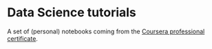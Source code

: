 # Data Science tutorials

A set of (personal) notebooks coming from the [Coursera professional certificate](https://www.coursera.org/professional-certificates/ibm-data-science).
